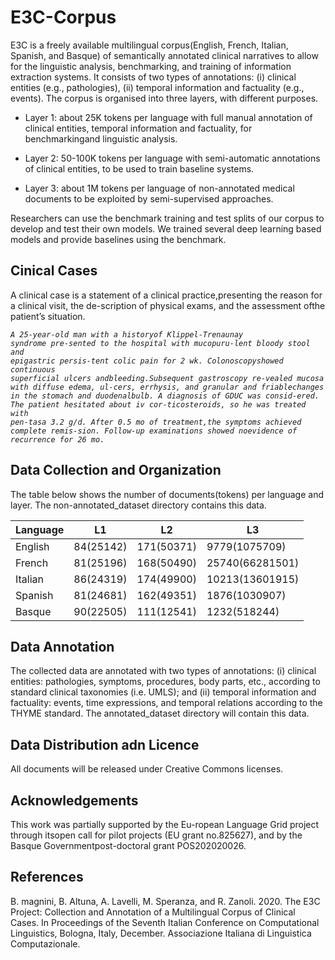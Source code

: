 # E3C-Corpus
E3C is a freely available multilingual corpus(English, French, Italian, Spanish, and Basque) of semantically annotated clinical narratives to allow for the linguistic analysis, benchmarking, and training of information extraction systems. It consists of two types of annotations: (i) clinical entities (e.g., pathologies), (ii) temporal information and factuality (e.g., events). The corpus is organised into three layers, with different purposes. 

* Layer 1: about 25K tokens per language with full manual annotation of clinical entities, temporal information and factuality, for benchmarkingand linguistic analysis. 

* Layer 2: 50-100K tokens per language with semi-automatic annotations of clinical entities, to be used to train baseline systems. 

* Layer 3: about 1M tokens per language of non-annotated medical documents to be exploited by semi-supervised approaches. 

Researchers can use the benchmark training and test splits of our corpus to develop and test their own models. We trained several deep learning based models and provide baselines using the benchmark.

## Cinical Cases
A clinical case is a statement of a clinical practice,presenting the reason for a clinical visit,  the de-scription of physical exams, and the assessment ofthe patient’s situation.  

<code><i>A   25-year-old   man   with   a   historyof   Klippel-Trenaunay   syndrome   pre-sented  to  the  hospital  with  mucopuru-lent  bloody  stool  and  epigastric  persis-tent  colic  pain  for  2  wk.   Colonoscopyshowed continuous superficial ulcers andbleeding.Subsequent  gastroscopy  re-vealed  mucosa  with  diffuse  edema,  ul-cers,  errhysis,  and  granular  and  friablechanges  in  the  stomach  and  duodenalbulb.  A diagnosis of GDUC was consid-ered.  The patient hesitated about iv cor-ticosteroids, so he was treated with pen-tasa 3.2 g/d.  After 0.5 mo of treatment,the symptoms achieved complete remis-sion.  Follow-up examinations showed noevidence of recurrence for 26 mo.</i></code>

## Data Collection and Organization

The table below shows the number of documents(tokens) per language and layer. The non-annotated_dataset directory contains this data.  

| Language    | L1          | L2          | L3              |          
| ----------- | ----------- | ----------- | --------------- |
| English     | 84(25142)   | 171(50371)  | 9779(1075709)   |
| French      | 81(25196)   | 168(50490)  | 25740(66281501) |
| Italian     | 86(24319)   | 174(49900)  | 10213(13601915) |
| Spanish     | 81(24681)   | 162(49351)  | 1876(1030907)   |
| Basque      | 90(22505)   | 111(12541)  | 1232(518244)    |

## Data Annotation
The collected data are annotated with two types of annotations: (i) clinical entities: pathologies, symptoms, procedures, body parts, etc., according to standard clinical taxonomies (i.e. UMLS); and (ii) temporal information and factuality: events, time expressions, and temporal relations according to the THYME standard. The annotated_dataset directory will contain this data.

## Data Distribution adn Licence
All documents will be released under Creative Commons licenses.

## Acknowledgements
This work was partially supported by the Eu-ropean  Language  Grid  project  through  itsopen  call  for  pilot  projects  (EU  grant  no.825627),   and  by  the  Basque  Governmentpost-doctoral grant POS202020026.

## References
B. magnini, B. Altuna, A. Lavelli, M. Speranza, and R. Zanoli. 2020. The E3C Project: Collection and Annotation of a Multilingual Corpus of Clinical Cases. In Proceedings of the Seventh Italian Conference on Computational Linguistics, Bologna, Italy, December. Associazione Italiana di Linguistica Computazionale.
